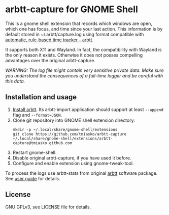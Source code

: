 # arbtt-capture for GNOME Shell 

This is a gnome shell extension that records which windows are open, which one
has focus, and time since your last action. This information is by default
stored in ~/.arbtt/capture.log using format compatible with [automatic,
rule-based time tracker - arbtt][arbtt].

It supports both X11 and Wayland. In fact, the compatibility with Wayland is
the only reason it exists. Otherwise it does not posses compelling advantages
over the original arbtt-capture.

*WARNING: The log file might contain very sensitive private data. Make sure you
understand the consequences of a full-time logger and be careful with this
data.*

## Installation and usage

 1. [Install arbtt][arbtt-installation]. Its arbtt-import application
    should support at least `--append` flag and `--format=JSON`.
 2. Clone git repository into GNOME shell extension directory:
    ```
    mkdir -p ~/.local/share/gnome-shell/extensions
    git clone https://github.com/tmiasko/arbtt-capture ~/.local/share/gnome-shell/extensions/arbtt-capture@tmiasko.github.com
    ```
 3. Restart gnome-shell.
 4. Disable original arbtt-capture, if you have used it before.
 5. Configure and enable extension using gnome-tweak-tool.

To process the logs use arbtt-stats from original [arbtt][arbtt] software
package. See [user guide][arbtt-user-guide] for details.

## License

GNU GPLv3, see LICENSE file for details.

[arbtt]: http://arbtt.nomeata.de/#what
[arbtt-user-guide]: http://arbtt.nomeata.de/doc/users_guide/configuration.html
[arbtt-installation]: http://arbtt.nomeata.de/doc/users_guide/index.html#installation
